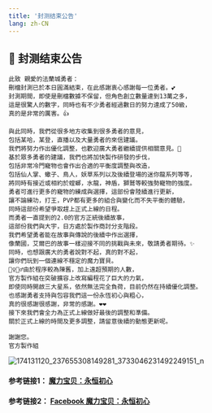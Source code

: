 ```yaml
---
title: '封测结束公告'
lang: zh-CN
---
```


<RouterBack />

## 📅 封测结束公告

```
此致 親愛的法蘭城勇者：
刪檔封測已於本日圓滿結束，在此感謝衷心感謝每一位勇者。💕
封測期間，即使是刪檔數據不保留，但角色創立數量達到13萬之多，
這是很驚人的數字，同時也有不少勇者經過數日的努力達成了50級，
真的是非常的厲害。👍

與此同時，我們從很多地方收集到很多勇者的意見，
包括某哈，某登，直播以及大量勇者的來信建議。
我們將努力作出優化調整，也歡迎廣大勇者繼續提供相關意見。📮
基於眾多勇者的建議，我們也將加快製作研發的步伐，
包括非常冷門寵物也會作出合適的平衡度調整與改造，
包括仙人掌、蠍子、鳥人，妖草系列以及後續登場的迷你龍系列等等，
將同時有接近或相約於螳螂，水龍，神盾，獅鷲等較強勢寵物的強度。
勇者可進行更多的寵物的練成與選擇，這部份會陸續進行更新，
讓不論練功，打王，PVP都有更多的組合與變化而不失平衡的體驗，
同時這部份希望爭取趕上正式上線的日程。
而勇者一直提到的2.0的官方正統後續故事，
這部份我們與大宇，日方處於製作商討分支階段。
我們希望勇者能在故事與傳說的後續中作出選擇，
像蘭國，艾爾巴的故事一樣迎接不同的挑戰與未來，敬請勇者期待。✨
同時，也想跟廣大的勇者說對不起，真的對不起，
讓你們玩到一個連線不穩定的魔力寶貝。
🙇‍♀️🙇‍♂️由於程序較為陳舊，加上遠超預期的人數，
官方製作組在突破擴容上改寫編程花了巨大的力氣，
即使同時開啟三大星系，依然無法完全負荷，目前仍然在持續優化調整。
也感謝勇者支持與包容我們這一份永恆初心與粗心，
真的很感謝很感謝，非常的感謝。❤❤
接下來我們會全力為正式上線做好最後的調整和準備。
關於正式上線的時間及更多調整，請留意後續的動態更新呢。

謝謝您。
官方製作組

```

![174131120_237655308149281_3733046231492249151_n](https://user-images.githubusercontent.com/78347270/115936930-8ddb1f00-a4d1-11eb-8102-e8ddb88cb73f.jpg)


#### 参考链接1： [魔力宝贝：永恒初心](https://cg.originmood.com/NewsContent/zh_TW/mlbb_notice_4763.html)
#### 参考链接2： [Facebook 魔力宝贝：永恒初心](https://www.facebook.com/cg.originmood/posts/237656611482484)